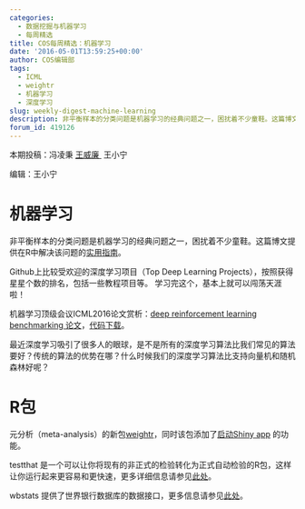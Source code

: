 ```yaml
---
categories:
  - 数据挖掘与机器学习
  - 每周精选
title: COS每周精选：机器学习
date: '2016-05-01T13:59:25+00:00'
author: COS编辑部
tags:
  - ICML
  - weightr
  - 机器学习
  - 深度学习
slug: weekly-digest-machine-learning
description: 非平衡样本的分类问题是机器学习的经典问题之一，困扰着不少童鞋。这篇博文提供在R中解决该问题的[实用指南](http://www.analyticsvidhya.com/blog/2016/03/practical-guide-deal-imbalanced-classification-problems/)
forum_id: 419126
---
```


本期投稿：冯凌秉 [王威廉 ](http://weibo.com/u/1657470871?from=feed&loc=avatar) 王小宁

编辑：王小宁

# 机器学习

非平衡样本的分类问题是机器学习的经典问题之一，困扰着不少童鞋。这篇博文提供在R中解决该问题的[实用指南](http://www.analyticsvidhya.com/blog/2016/03/practical-guide-deal-imbalanced-classification-problems/)。

Github上比较受欢迎的深度学习项目（Top Deep Learning Projects），按照获得星星个数的排名，包括一些教程项目等。 学习完这个，基本上就可以闯荡天涯啦！

机器学习顶级会议ICML2016论文赏析：[deep reinforcement learning benchmarking 论文](http://arxiv.org/abs/1604.06778)，[代码下载](https://github.com/rllab/rllab)。

最近深度学习吸引了很多人的眼球，是不是所有的深度学习算法比我们常见的算法要好？传统的算法的优势在哪？什么时候我们的深度学习算法比支持向量机和随机森林好呢？

# R包

元分析（meta-analysis）的新包[weightr](https://cran.r-project.org/web/packages/weightr/)，同时该包添加了[启动Shiny app](https://vevealab.shinyapps.io/WeightFunctionModel/) 的功能。

testthat 是一个可以让你将现有的非正式的检验转化为正式自动检验的R包，这样让你运行起来更容易和更快速，更多详细信息请参见[此处](http://r-pkgs.had.co.nz/tests.html.)。

wbstats 提供了世界银行数据库的数据接口，更多信息请参见[此处](http://www.r-bloggers.com/new-r-package-to-access-world-bank-data/?utm_source=feedburner&utm_medium=email&utm_campaign=Feed%3A+RBloggers+%28R+bloggers%29)。
